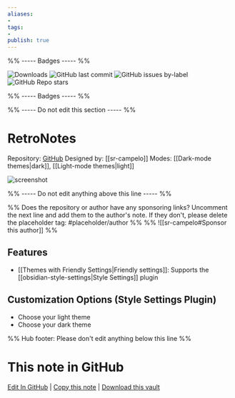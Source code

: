 ```yaml
---
aliases:
- 
tags: 
- 
publish: true
---
```


%% ----- Badges ----- %%

![Downloads](https://img.shields.io/badge/downloads-2748-573E7A?style=for-the-badge&logo=)
![GitHub last commit](https://img.shields.io/github/last-commit/sr-campelo/retronotes?color=573E7A&label=last%20update&logo=github&style=for-the-badge)
![GitHub issues by-label](https://img.shields.io/github/issues/sr-campelo/retronotes/help%20wanted?color=573E7A&logo=github&style=for-the-badge) 
![GitHub Repo stars](https://img.shields.io/github/stars/sr-campelo/retronotes?color=573E7A&logo=github&style=for-the-badge)

%% ----- Badges ----- %%

%% ----- Do not edit this section ----- %%

# RetroNotes

Repository: [GitHub](https://github.com/sr-campelo/retronotes)
Designed by: [[sr-campelo]]
Modes: [[Dark-mode themes|dark]], [[Light-mode themes|light]]



![screenshot](https://github.com/sr-campelo/retronotes/raw/HEAD/cover.jpg)

%% ----- Do not edit anything above this line ----- %% 

%% Does the repository or author have any sponsoring links? Uncomment the next line and add them to the author's note. If they don't, please delete the placeholder tag: #placeholder/author %%
%% ![[sr-campelo#Sponsor this author]] %%


## Features

- [[Themes with Friendly Settings|Friendly settings]]: Supports the [[obsidian-style-settings|Style Settings]] plugin

## Customization Options (Style Settings Plugin) 
- Choose your light theme
- Choose your dark theme


%% Hub footer: Please don't edit anything below this line %%

# This note in GitHub

<span class="git-footer">[Edit In GitHub](https://github.dev/obsidian-community/obsidian-hub/blob/main/02%20-%20Community%20Expansions/02.05%20All%20Community%20Expansions/Themes/RetroNotes.md "git-hub-edit-note") | [Copy this note](https://raw.githubusercontent.com/obsidian-community/obsidian-hub/main/02%20-%20Community%20Expansions/02.05%20All%20Community%20Expansions/Themes/RetroNotes.md "git-hub-copy-note") | [Download this vault](https://github.com/obsidian-community/obsidian-hub/archive/refs/heads/main.zip "git-hub-download-vault") </span>
